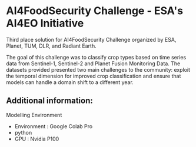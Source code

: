 # AI4FoodSecurity Challenge - ESA's AI4EO Initiative

Third place solution for AI4FoodSecurity Challenge organized by ESA, Planet, TUM, DLR, and Radiant Earth. 

The goal of this challenge was to classify crop types based on time series data from Sentinel-1, Sentinel-2 and Planet Fusion Monitoring Data. The datasets provided presented two main challenges to the community: exploit the temporal dimension for improved crop classification and ensure that models can handle a domain shift to a different year.



## Additional information:

Modelling Environment
- Environment : Google Colab Pro
- python
- GPU : Nvidia P100
